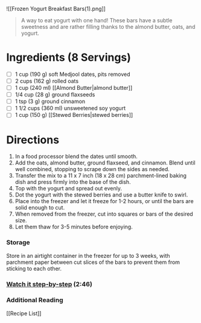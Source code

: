 ![[Frozen Yogurt Breakfast Bars(1).png]]

> A way to eat yogurt with one hand! These bars have a subtle sweetness and are rather filling thanks to the almond butter, oats, and yogurt. 

# Ingredients (8 Servings)
- [ ] 1 cup (190 g) soft Medjool dates, pits removed
- [ ] 2 cups (162 g) rolled oats
- [ ] 1 cup (240 ml) [[Almond Butter|almond butter]]
- [ ] 1/4 cup (28 g) ground flaxseeds
- [ ] 1 tsp (3 g) ground cinnamon
- [ ] 1 1/2 cups (360 ml) unsweetened soy yogurt
- [ ] 1 cup (150 g) [[Stewed Berries|stewed berries]]

# Directions
1. In a food processor blend the dates until smooth.
2. Add the oats, almond butter, ground flaxseed, and cinnamon. Blend until well combined, stopping to scrape down the sides as needed.
3. Transfer the mix to a 11 x 7 inch (18 x 28 cm) parchment-lined baking dish and press firmly into the base of the dish.
4. Top with the yogurt and spread out evenly.
5. Dot the yogurt with the stewed berries and use a butter knife to swirl.
6. Place into the freezer and let it freeze for 1-2 hours, or until the bars are solid enough to cut.
7. When removed from the freezer, cut into squares or bars of the desired size.
8. Let them thaw for 3-5 minutes before enjoying.


### Storage
Store in an airtight container in the freezer for up to 3 weeks, with parchment paper between cut slices of the bars to prevent them from sticking to each other.

### [Watch it step-by-step](https://www.youtube.com/watch?v=j5TFJThFA2c) (2:46)


### Additional Reading
[[Recipe List]]
